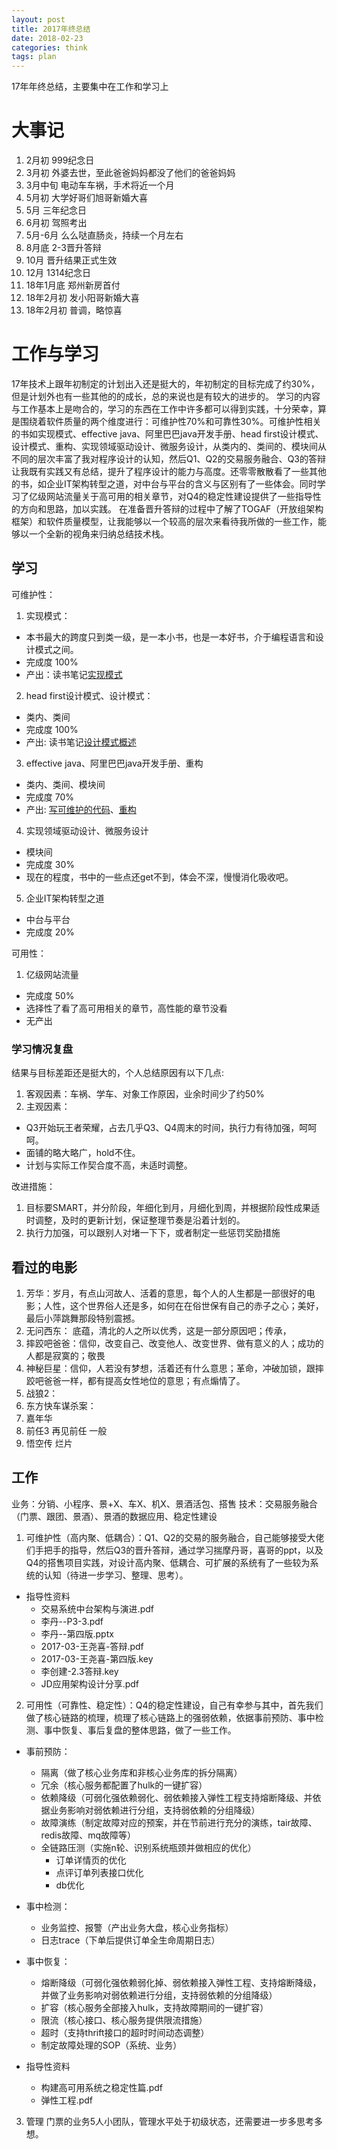 ```yaml
---
layout: post
title: 2017年终总结
date: 2018-02-23
categories: think
tags: plan
---
```


17年年终总结，主要集中在工作和学习上

# 大事记

1. 2月初 999纪念日
2. 3月初 外婆去世，至此爸爸妈妈都没了他们的爸爸妈妈
3. 3月中旬 电动车车祸，手术将近一个月
4. 5月初 大学好哥们旭哥新婚大喜
5. 5月 三年纪念日
6. 6月初 驾照考出
7. 5月-6月 么么哒直肠炎，持续一个月左右
8. 8月底 2-3晋升答辩
9. 10月 晋升结果正式生效
10. 12月 1314纪念日
11. 18年1月底 郑州新房首付
12. 18年2月初 发小阳哥新婚大喜
13. 18年2月初 普调，略惊喜

# 工作与学习

17年技术上跟年初制定的计划出入还是挺大的，年初制定的目标完成了约30%，但是计划外也有一些其他的的成长，总的来说也是有较大的进步的。
学习的内容与工作基本上是吻合的，学习的东西在工作中许多都可以得到实践，十分荣幸，算是围绕着软件质量的两个维度进行：可维护性70%和可靠性30%。可维护性相关的书如实现模式、effective java、阿里巴巴java开发手册、head first设计模式、设计模式、重构、实现领域驱动设计、微服务设计，从类内的、类间的、模块间从不同的层次丰富了我对程序设计的认知，然后Q1、Q2的交易服务融合、Q3的答辩让我既有实践又有总结，提升了程序设计的能力与高度。还零零散散看了一些其他的书，如企业IT架构转型之道，对中台与平台的含义与区别有了一些体会。同时学习了亿级网站流量关于高可用的相关章节，对Q4的稳定性建设提供了一些指导性的方向和思路，加以实践。
在准备晋升答辩的过程中了解了TOGAF（开放组架构框架）和软件质量模型，让我能够以一个较高的层次来看待我所做的一些工作，能够以一个全新的视角来归纳总结技术栈。

## 学习

可维护性：

1. 实现模式：
  - 本书最大的跨度只到类一级，是一本小书，也是一本好书，介于编程语言和设计模式之间。
  - 完成度 100%
  - 产出：读书笔记[实现模式](/2017/01/29/implementation-patterns)

2. head first设计模式、设计模式：
  - 类内、类间
  - 完成度 100%
  - 产出: 读书笔记[设计模式概述](/2016/07/28/design_overview)

3. effective java、阿里巴巴java开发手册、重构
  - 类内、类间、模块间
  - 完成度 70%
  - 产出: [写可维护的代码](/2017/10/11/maintainable_code)、[重构](/2017/05/13/refactor_list)

4. 实现领域驱动设计、微服务设计
  - 模块间
  - 完成度 30%
  - 现在的程度，书中的一些点还get不到，体会不深，慢慢消化吸收吧。
5. 企业IT架构转型之道
  - 中台与平台
  - 完成度 20%

可用性：
1. 亿级网站流量
  - 完成度 50%
  - 选择性了看了高可用相关的章节，高性能的章节没看
  - 无产出

### 学习情况复盘

结果与目标差距还是挺大的，个人总结原因有以下几点:

1. 客观因素：车祸、学车、对象工作原因，业余时间少了约50%
2. 主观因素：
  - Q3开始玩王者荣耀，占去几乎Q3、Q4周末的时间，执行力有待加强，呵呵呵。
  - 面铺的略大略广，hold不住。
  - 计划与实际工作契合度不高，未适时调整。

改进措施：

1. 目标要SMART，并分阶段，年细化到月，月细化到周，并根据阶段性成果适时调整，及时的更新计划，保证整理节奏是沿着计划的。
2. 执行力加强，可以跟别人对堵一下下，或者制定一些惩罚奖励措施

## 看过的电影

1. 芳华：岁月，有点山河故人、活着的意思，每个人的人生都是一部很好的电影；人性，这个世界俗人还是多，如何在在俗世保有自己的赤子之心；美好，最后小萍跳舞那段特别震撼。
2. 无问西东： 底蕴，清北的人之所以优秀，这是一部分原因吧；传承，
3. 摔跤吧爸爸：信仰，改变自己、改变他人、改变世界、做有意义的人；成功的人都是寂寞的；敬畏
4. 神秘巨星：信仰，人若没有梦想，活着还有什么意思；革命，冲破加锁，跟摔跤吧爸爸一样，都有提高女性地位的意思；有点煽情了。
5. 战狼2：
6. 东方快车谋杀案：
7. 嘉年华
8. 前任3 再见前任 一般
9. 悟空传 烂片

## 工作

业务：分销、小程序、景+X、车X、机X、景酒活包、搭售 技术：交易服务融合（门票、跟团、景酒）、景酒的数据应用、稳定性建设

1. 可维护性（高内聚、低耦合）：Q1、Q2的交易的服务融合，自己能够接受大佬们手把手的指导，然后Q3的晋升答辩，通过学习揣摩丹哥，喜哥的ppt，以及Q4的搭售项目实践，对设计高内聚、低耦合、可扩展的系统有了一些较为系统的认知（待进一步学习、整理、思考）。
  - 指导性资料
    - 交易系统中台架构与演进.pdf
    - 李丹--P3-3.pdf
    - 李丹--第四版.pptx
    - 2017-03-王尧喜-答辩.pdf
    - 2017-03-王尧喜-第四版.key
    - 李创建-2.3答辩.key
    - JD应用架构设计分享.pdf
2. 可用性（可靠性、稳定性）：Q4的稳定性建设，自己有幸参与其中，首先我们做了核心链路的梳理，梳理了核心链路上的强弱依赖，依据事前预防、事中检测、事中恢复、事后复盘的整体思路，做了一些工作。
  - 事前预防：
    - 隔离（做了核心业务库和非核心业务库的拆分隔离）
    - 冗余（核心服务都配置了hulk的一键扩容）
    - 依赖降级（可弱化强依赖弱化、弱依赖接入弹性工程支持熔断降级、并依据业务影响对弱依赖进行分组，支持弱依赖的分组降级）
    - 故障演练（制定故障对应的预案，并在节前进行充分的演练，tair故障、redis故障、mq故障等）
    - 全链路压测（实施n轮、识别系统瓶颈并做相应的优化）
      - 订单详情页的优化
      - 点评订单列表接口优化
      - db优化

  - 事中检测：
    - 业务监控、报警（产出业务大盘，核心业务指标）
    - 日志trace（下单后提供订单全生命周期日志）

  - 事中恢复：
    - 熔断降级（可弱化强依赖弱化掉、弱依赖接入弹性工程、支持熔断降级，并做了业务影响对弱依赖进行分组，支持弱依赖的分组降级）
    - 扩容（核心服务全部接入hulk，支持故障期间的一键扩容）
    - 限流（核心接口、核心服务提供限流措施）
    - 超时（支持thrift接口的超时时间动态调整）
    - 制定故障处理的SOP（系统、业务）

  - 指导性资料
    - 构建高可用系统之稳定性篇.pdf
    - 弹性工程.pdf

3. 管理 门票的业务5人小团队，管理水平处于初级状态，还需要进一步多思考多想。
